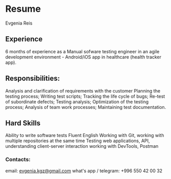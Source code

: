 # Resume
Evgenia Reis 

## Experience

6 months of experience as a Manual sofware testing engineer in an agile development environment - Android/iOS app in healthcare (health tracker app).

## Responsibilities:

Analysis and clarification of requirements with the customer
Planning the testing process;
Writing test scripts;
Tracking the life cycle of bugs;
Re-test of subordinate defects;
Testing analysis;
Optimization of the testing process;
Analysis of team work processes;
Maintaining test documentation.

## Hard Skills

Ability to write software tests
Fluent English
Working with Git, working with multiple repositories at the same time
Testing web applications, API, understanding client-server interaction
working with DevTools, Postman

### Contacts:

email: evgenia.kgz@gmail.com
what's app / telegram: +996 550 42 00 32